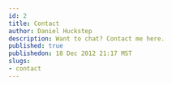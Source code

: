 ```yaml
---
id: 2
title: Contact
author: Daniel Huckstep
description: Want to chat? Contact me here.
published: true
publishedon: 18 Dec 2012 21:17 MST
slugs:
- contact
---
```

<script type="text/javascript" src="https://wufoo.com/scripts/embed/form.js"></script><script type="text/javascript">
  var m7x4a3 = new WufooForm();
  m7x4a3.initialize({
    userName: 'darkhelmetlive',
    formHash: 'm7x4a3',
    autoResize: true,
    height: '494'
  });
  m7x4a3.display();
</script>
